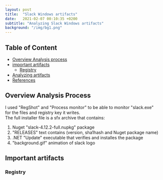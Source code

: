 ```yaml
---
layout: post
title:  "Slack Windows artifacts"
date:   2021-02-07 00:10:35 +0200
subtitle: "Analyzing Slack Windows artifacts"
background: "/img/bg1.png"
---
```


## Table of Content

* [Overview Analysis process](#technical)
* [important artifacts](#technical)
   * [Registry](#reverse-engineering-and-malware-analysis)
* [Analyzing artifacts](#technical)
* [References](#references)

## Overview Analysis Process
I used "RegShot" and "Process monitor" to be able to monitor "slack.exe" for the files and registry key it writes.   
The full installer file is a sfx archive that contains:   
1. Nuget "slack-4.12.2-full.nupkg" package   
2. "RELEASES" text contains (version, sha1hash and Nuget package name)   
3. .NET "Update" executable that verifies and installes the package   
4. "background.gif" animation of slack logo   

## Important artifacts
### Registry
